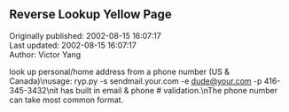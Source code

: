 ## Reverse Lookup Yellow Page  
Originally published: 2002-08-15 16:07:17  
Last updated: 2002-08-15 16:07:17  
Author: Victor Yang  
  
look up personal/home address from a phone number (US & Canada)\nusage: ryp.py -s sendmail.your.com -e dude@your.com -p 416-345-3432\nit has built in email & phone # validation.\nThe phone number can take most common format.